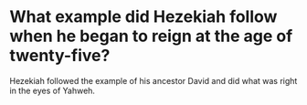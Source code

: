 # What example did Hezekiah follow when he began to reign at the age of twenty-five?

Hezekiah followed the example of his ancestor David and did what was right in the eyes of Yahweh.
